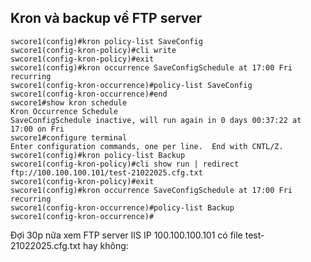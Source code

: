 ## Kron và backup về FTP server

    swcore1(config)#kron policy-list SaveConfig
    swcore1(config-kron-policy)#cli write
    swcore1(config-kron-policy)#exit
    swcore1(config)#kron occurrence SaveConfigSchedule at 17:00 Fri recurring
    swcore1(config-kron-occurrence)#policy-list SaveConfig
    swcore1(config-kron-occurrence)#end
    swcore1#show kron schedule
    Kron Occurrence Schedule
    SaveConfigSchedule inactive, will run again in 0 days 00:37:22 at 17:00 on Fri
    swcore1#configure terminal
    Enter configuration commands, one per line.  End with CNTL/Z.
    swcore1(config)#kron policy-list Backup
    swcore1(config-kron-policy)#cli show run | redirect ftp://100.100.100.101/test-21022025.cfg.txt
    swcore1(config-kron-policy)#exit
    swcore1(config)#kron occurrence SaveConfigSchedule at 17:00 Fri recurring
    swcore1(config-kron-occurrence)#policy-list Backup
    swcore1(config-kron-occurrence)#



  Đợi 30p nữa xem FTP server IIS IP 100.100.100.101 có file test-21022025.cfg.txt hay không:
